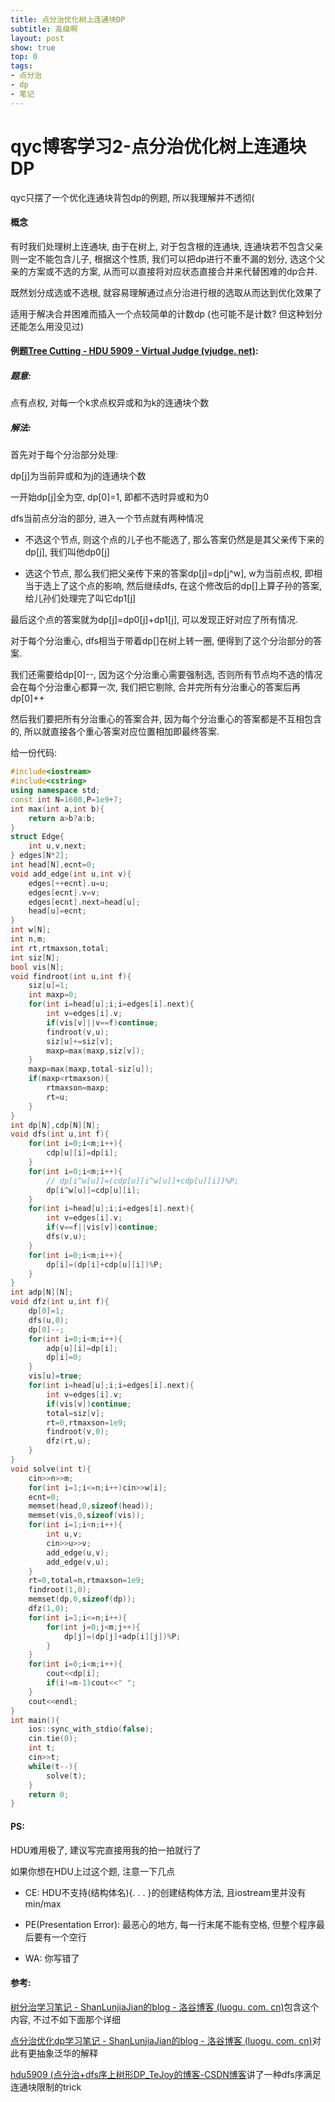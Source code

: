 ```yaml
---
title: 点分治优化树上连通块DP
subtitle: 高级啊
layout: post
show: true
top: 0
tags:
- 点分治
- dp
- 笔记
---
```


# qyc博客学习2-点分治优化树上连通块DP

qyc只摆了一个优化连通块背包dp的例题, 所以我理解并不透彻\(

#### 概念

有时我们处理树上连通块, 由于在树上, 对于包含根的连通块, 连通块若不包含父亲则一定不能包含儿子, 根据这个性质, 我们可以把dp进行不重不漏的划分, 选这个父亲的方案或不选的方案, 从而可以直接将对应状态直接合并来代替困难的dp合并.

既然划分成选或不选根, 就容易理解通过点分治进行根的选取从而达到优化效果了

适用于解决合并困难而插入一个点较简单的计数dp (也可能不是计数? 但这种划分还能怎么用没见过)

#### 例题[Tree Cutting - HDU 5909 - Virtual Judge (vjudge. net)](https://vjudge.net/problem/HDU-5909):

##### 题意:

点有点权, 对每一个k求点权异或和为k的连通块个数

##### 解法:

首先对于每个分治部分处理:

dp[j]为当前异或和为j的连通块个数

一开始dp[j]全为空, dp[0]=1, 即都不选时异或和为0

dfs当前点分治的部分, 进入一个节点就有两种情况

- 不选这个节点, 则这个点的儿子也不能选了, 那么答案仍然是是其父亲传下来的dp[j], 我们叫他dp0[j]

- 选这个节点, 那么我们把父亲传下来的答案dp[j]=dp[j^w], w为当前点权, 即相当于选上了这个点的影响, 然后继续dfs, 在这个修改后的dp[]上算子孙的答案, 给儿孙们处理完了叫它dp1[j]

最后这个点的答案就为dp[j]=dp0[j]+dp1[j], 可以发现正好对应了所有情况.

对于每个分治重心, dfs相当于带着dp[]在树上转一圈, 便得到了这个分治部分的答案.

我们还需要给dp[0]--, 因为这个分治重心需要强制选, 否则所有节点均不选的情况会在每个分治重心都算一次, 我们把它剔除, 合并完所有分治重心的答案后再dp[0]++

然后我们要把所有分治重心的答案合并, 因为每个分治重心的答案都是不互相包含的, 所以就直接各个重心答案对应位置相加即最终答案.

给一份代码:

```cpp
#include<iostream>
#include<cstring>
using namespace std;
const int N=1600,P=1e9+7;
int max(int a,int b){
    return a>b?a:b;
}
struct Edge{
    int u,v,next;
} edges[N*2];
int head[N],ecnt=0;
void add_edge(int u,int v){
    edges[++ecnt].u=u;
    edges[ecnt].v=v;
    edges[ecnt].next=head[u];
    head[u]=ecnt;
}
int w[N];
int n,m;
int rt,rtmaxson,total;
int siz[N];
bool vis[N];
void findroot(int u,int f){
    siz[u]=1;
    int maxp=0;
    for(int i=head[u];i;i=edges[i].next){
        int v=edges[i].v;
        if(vis[v]||v==f)continue;
        findroot(v,u);
        siz[u]+=siz[v];
        maxp=max(maxp,siz[v]);
    }
    maxp=max(maxp,total-siz[u]);
    if(maxp<rtmaxson){
        rtmaxson=maxp;
        rt=u;
    }
}
int dp[N],cdp[N][N];
void dfs(int u,int f){
    for(int i=0;i<m;i++){
        cdp[u][i]=dp[i];
    }
    for(int i=0;i<m;i++){
        // dp[i^w[u]]=(cdp[u][i^w[u]]+cdp[u][i])%P;
        dp[i^w[u]]=cdp[u][i];
    }
    for(int i=head[u];i;i=edges[i].next){
        int v=edges[i].v;
        if(v==f||vis[v])continue;
        dfs(v,u);
    }
    for(int i=0;i<m;i++){
        dp[i]=(dp[i]+cdp[u][i])%P;
    }
}
int adp[N][N];
void dfz(int u,int f){
    dp[0]=1;
    dfs(u,0);
    dp[0]--;
    for(int i=0;i<m;i++){
        adp[u][i]=dp[i];
        dp[i]=0;
    }
    vis[u]=true;
    for(int i=head[u];i;i=edges[i].next){
        int v=edges[i].v;
        if(vis[v])continue;
        total=siz[v];
        rt=0,rtmaxson=1e9;
        findroot(v,0);
        dfz(rt,u);
    }
}
void solve(int t){
    cin>>n>>m;
    for(int i=1;i<=n;i++)cin>>w[i];
    ecnt=0;
    memset(head,0,sizeof(head));
    memset(vis,0,sizeof(vis));
    for(int i=1;i<n;i++){
        int u,v;
        cin>>u>>v;
        add_edge(u,v);
        add_edge(v,u);
    }
    rt=0,total=n,rtmaxson=1e9;
    findroot(1,0);
    memset(dp,0,sizeof(dp));
    dfz(1,0);
    for(int i=1;i<=n;i++){
        for(int j=0;j<m;j++){
            dp[j]=(dp[j]+adp[i][j])%P;
        }
    }
    for(int i=0;i<m;i++){
        cout<<dp[i];
        if(i!=m-1)cout<<" ";
    }
    cout<<endl;
}
int main(){
    ios::sync_with_stdio(false);
    cin.tie(0);
    int t;
    cin>>t;
    while(t--){
        solve(t);
    }
    return 0;
}
```

#### PS:

HDU难用极了, 建议写完直接用我的拍一拍就行了

如果你想在HDU上过这个题, 注意一下几点

- CE: HDU不支持(结构体名){. . . }的创建结构体方法, 且iostream里并没有min/max

- PE(Presentation Error): 最恶心的地方, 每一行末尾不能有空格, 但整个程序最后要有一个空行

- WA: 你写错了

#### 参考:

[树分治学习笔记 - ShanLunjiaJian的blog - 洛谷博客 (luogu. com. cn)](https://www.luogu.com.cn/blog/YouAreDalao/shu-fen-zhi-notes)包含这个内容, 不过不如下面那个详细

[点分治优化dp学习笔记 - ShanLunjiaJian的blog - 洛谷博客 (luogu. com. cn)](https://www.luogu.com.cn/blog/YouAreDalao/dian-fen-zhi-you-hua-dp)对此有更抽象泛华的解释

[hdu5909 (点分治+dfs序上树形DP_TeJoy的博客-CSDN博客](https://blog.csdn.net/weixin_45539557/article/details/115713573)讲了一种dfs序满足连通块限制的trick
